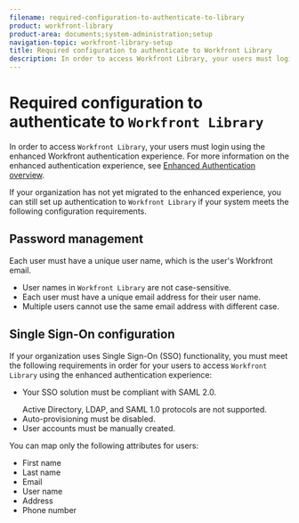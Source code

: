 ```yaml
---
filename: required-configuration-to-authenticate-to-library
product: workfront-library
product-area: documents;system-administration;setup
navigation-topic: workfront-library-setup
title: Required configuration to authenticate to Workfront Library
description: In order to access Workfront Library, your users must login using the enhanced Workfront authentication experience. For more information on the enhanced authentication experience, see Enhanced Authentication overview.
---
```


# Required configuration to authenticate to `Workfront Library`

In order to access `Workfront Library`, your users must login using the enhanced Workfront authentication experience. For more information on the enhanced authentication experience, see [Enhanced Authentication overview](../../../administration-and-setup/manage-workfront/security/get-started-enhanced-authentication.md).

If your organization has not yet migrated to the enhanced experience, you can still set up authentication to `Workfront Library` if your system meets the following configuration requirements.

## Password management

Each user must have a unique user name, which is the user's Workfront email.

* User names in `Workfront Library` are not case-sensitive. 
* Each user must have a unique email address for their user name.
* Multiple users cannot use the same email address with different case.

## Single Sign-On configuration

If your organization uses Single Sign-On (SSO) functionality, you must meet the following requirements in order for your users to access `Workfront Library` using the enhanced authentication experience:

<ul> 
 <li> <p>Your SSO solution must be compliant with SAML 2.0.</p> <note type="note">
   Active Directory, LDAP, and SAML 1.0 protocols are not supported.
  </note> </li> 
 <li>Auto-provisioning must be disabled. </li> 
 <li>User accounts must be manually created. </li> 
</ul>

You can map only the following attributes for users:

* First name
* Last name
* Email
* User name
* Address
* Phone number


